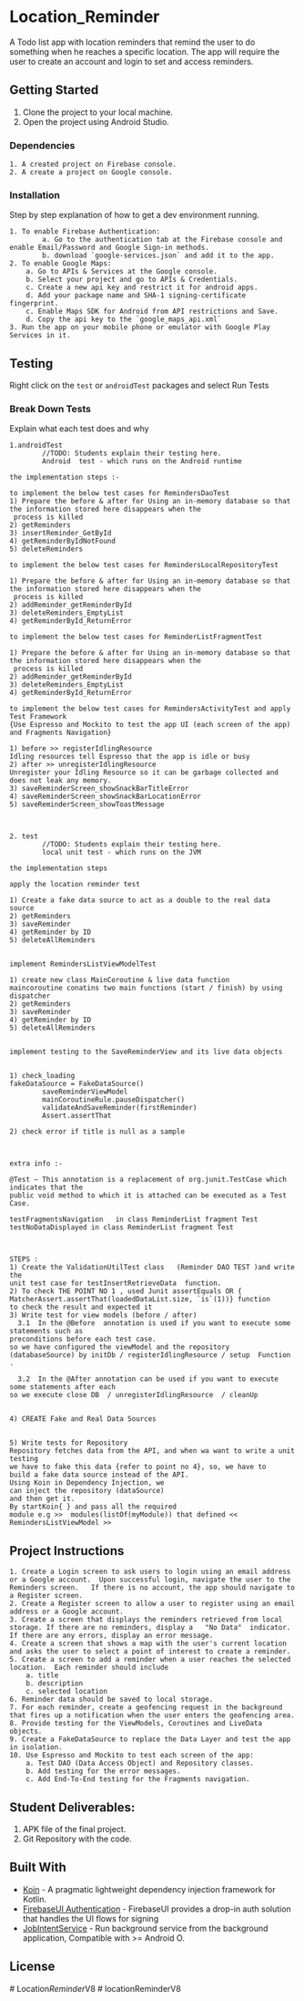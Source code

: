 # Location_Reminder


A Todo list app with location reminders that remind the user to do something when he reaches a specific location. The app will require the user to create an account and login to set and access reminders.

## Getting Started

1. Clone the project to your local machine.
2. Open the project using Android Studio.

### Dependencies

```
1. A created project on Firebase console.
2. A create a project on Google console.
```

### Installation

Step by step explanation of how to get a dev environment running.

```
1. To enable Firebase Authentication:
        a. Go to the authentication tab at the Firebase console and enable Email/Password and Google Sign-in methods.
        b. download `google-services.json` and add it to the app.
2. To enable Google Maps:
    a. Go to APIs & Services at the Google console.
    b. Select your project and go to APIs & Credentials.
    c. Create a new api key and restrict it for android apps.
    d. Add your package name and SHA-1 signing-certificate fingerprint.
    c. Enable Maps SDK for Android from API restrictions and Save.
    d. Copy the api key to the `google_maps_api.xml`
3. Run the app on your mobile phone or emulator with Google Play Services in it.
```

## Testing

Right click on the `test` or `androidTest` packages and select Run Tests

### Break Down Tests

Explain what each test does and why

```
1.androidTest
        //TODO: Students explain their testing here.
        Android  test - which runs on the Android runtime
		
the implementation steps :- 

to implement the below test cases for RemindersDaoTest
1) Prepare the before & after for Using an in-memory database so that the information stored here disappears when the
 process is killed
2) getReminders
3) insertReminder_GetById
4) getReminderByIdNotFound
5) deleteReminders

to implement the below test cases for RemindersLocalRepositoryTest

1) Prepare the before & after for Using an in-memory database so that the information stored here disappears when the
 process is killed
2) addReminder_getReminderById
3) deleteReminders_EmptyList
4) getReminderById_ReturnError

to implement the below test cases for ReminderListFragmentTest

1) Prepare the before & after for Using an in-memory database so that the information stored here disappears when the
 process is killed
2) addReminder_getReminderById
3) deleteReminders_EmptyList
4) getReminderById_ReturnError

to implement the below test cases for RemindersActivityTest and apply Test Framework
{Use Espresso and Mockito to test the app UI (each screen of the app) and Fragments Navigation}

1) before >> registerIdlingResource
Idling resources tell Espresso that the app is idle or busy
2) after >> unregisterIdlingResource
Unregister your Idling Resource so it can be garbage collected and does not leak any memory.
3) saveReminderScreen_showSnackBarTitleError
4) saveReminderScreen_showSnackBarLocationError
5) saveReminderScreen_showToastMessage


        
2. test
        //TODO: Students explain their testing here.
        local unit test - which runs on the JVM 

the implementation steps 

apply the location reminder test 

1) Create a fake data source to act as a double to the real data source
2) getReminders
3) saveReminder
4) getReminder by ID 
5) deleteAllReminders


implement RemindersListViewModelTest  

1) create new class MainCoroutine & live data function 
maincoroutine conatins two main functions (start / finish) by using dispatcher 
2) getReminders
3) saveReminder
4) getReminder by ID 
5) deleteAllReminders


implement testing to the SaveReminderView and its live data objects


1) check_loading
fakeDataSource = FakeDataSource()
        saveReminderViewModel 
        mainCoroutineRule.pauseDispatcher()
        validateAndSaveReminder(firstReminder)
        Assert.assertThat

2) check error if title is null as a sample 


        
extra info :- 
        
@Test – This annotation is a replacement of org.junit.TestCase which indicates that the 
public void method to which it is attached can be executed as a Test Case.

testFragmentsNavigation   in class ReminderList fragment Test 
testNoDataDisplayed in class ReminderList fragment Test 



STEPS :  
1) Create the ValidationUtilTest class   (Reminder DAO TEST )and write the 
unit test case for testInsertRetrieveData  function.
2) To check THE POINT NO 1 , used Junit assertEquals OR { MatcherAssert.assertThat(loadedDataList.size, `is`(1))} function 
to check the result and expected it
3) Write test for view models (before / after)
  3.1  In the @Before  annotation is used if you want to execute some statements such as 
preconditions before each test case.
so we have configured the viewModel and the repository (databaseSource) by initDb / registerIdlingResource / setup  Function .

  3.2  In the @After annotation can be used if you want to execute some statements after each 
so we execute close DB  / unregisterIdlingResource  / cleanUp 


4) CREATE Fake and Real Data Sources 


5) Write tests for Repository
Repository fetches data from the API, and when wa want to write a unit testing 
we have to fake this data {refer to point no 4}, so, we have to 
build a fake data source instead of the API.
Using Koin in Dependency Injection, we 
can inject the repository (dataSource) 
and then get it.
By startKoin{ } and pass all the required 
module e.g >>  modules(listOf(myModule)) that defined << RemindersListViewModel >>           

```

## Project Instructions
    1. Create a Login screen to ask users to login using an email address or a Google account.  Upon successful login, navigate the user to the Reminders screen.   If there is no account, the app should navigate to a Register screen.
    2. Create a Register screen to allow a user to register using an email address or a Google account.
    3. Create a screen that displays the reminders retrieved from local storage. If there are no reminders, display a   "No Data"  indicator.  If there are any errors, display an error message.
    4. Create a screen that shows a map with the user's current location and asks the user to select a point of interest to create a reminder.
    5. Create a screen to add a reminder when a user reaches the selected location.  Each reminder should include
        a. title
        b. description
        c. selected location
    6. Reminder data should be saved to local storage.
    7. For each reminder, create a geofencing request in the background that fires up a notification when the user enters the geofencing area.
    8. Provide testing for the ViewModels, Coroutines and LiveData objects.
    9. Create a FakeDataSource to replace the Data Layer and test the app in isolation.
    10. Use Espresso and Mockito to test each screen of the app:
        a. Test DAO (Data Access Object) and Repository classes.
        b. Add testing for the error messages.
        c. Add End-To-End testing for the Fragments navigation.


## Student Deliverables:

1. APK file of the final project.
2. Git Repository with the code.

## Built With

* [Koin](https://github.com/InsertKoinIO/koin) - A pragmatic lightweight dependency injection framework for Kotlin.
* [FirebaseUI Authentication](https://github.com/firebase/FirebaseUI-Android/blob/master/auth/README.md) - FirebaseUI provides a drop-in auth solution that handles the UI flows for signing
* [JobIntentService](https://developer.android.com/reference/androidx/core/app/JobIntentService) - Run background service from the background application, Compatible with >= Android O.

## License
#   L o c a t i o n _ R e m i n d e r _ V 8  
 #   l o c a t i o n R e m i n d e r V 8  
 